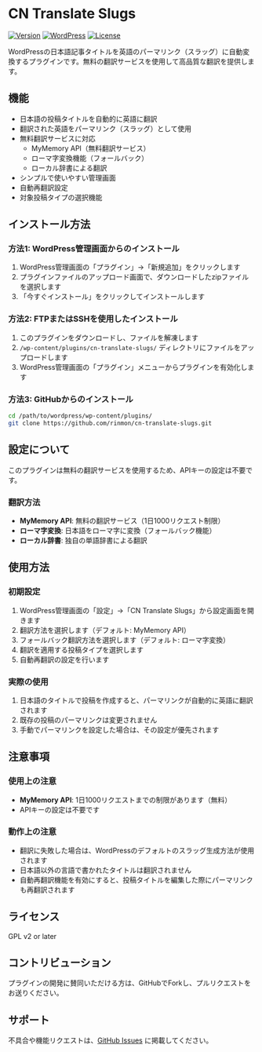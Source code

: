 # CN Translate Slugs

[![Version](https://img.shields.io/badge/version-3.0.8-blue.svg)](https://github.com/rinmon/cn-translate-slugs/releases)
[![WordPress](https://img.shields.io/badge/wordpress-5.0%2B-green.svg)](https://wordpress.org/)
[![License](https://img.shields.io/badge/license-GPL--2.0%2B-orange.svg)](https://www.gnu.org/licenses/gpl-2.0.html)

WordPressの日本語記事タイトルを英語のパーマリンク（スラッグ）に自動変換するプラグインです。無料の翻訳サービスを使用して高品質な翻訳を提供します。

## 機能

- 日本語の投稿タイトルを自動的に英語に翻訳
- 翻訳された英語をパーマリンク（スラッグ）として使用
- 無料翻訳サービスに対応
  - MyMemory API（無料翻訳サービス）
  - ローマ字変換機能（フォールバック）
  - ローカル辞書による翻訳
- シンプルで使いやすい管理画面
- 自動再翻訳設定
- 対象投稿タイプの選択機能

## インストール方法

### 方法1: WordPress管理画面からのインストール

1. WordPress管理画面の「プラグイン」→「新規追加」をクリックします
2. プラグインファイルのアップロード画面で、ダウンロードしたzipファイルを選択します
3. 「今すぐインストール」をクリックしてインストールします

### 方法2: FTPまたはSSHを使用したインストール

1. このプラグインをダウンロードし、ファイルを解凍します
2. `/wp-content/plugins/cn-translate-slugs/` ディレクトリにファイルをアップロードします
3. WordPress管理画面の「プラグイン」メニューからプラグインを有効化します

### 方法3: GitHubからのインストール

```bash
cd /path/to/wordpress/wp-content/plugins/
git clone https://github.com/rinmon/cn-translate-slugs.git
```

## 設定について

このプラグインは無料の翻訳サービスを使用するため、APIキーの設定は不要です。

### 翻訳方法

- **MyMemory API**: 無料の翻訳サービス（1日1000リクエスト制限）
- **ローマ字変換**: 日本語をローマ字に変換（フォールバック機能）
- **ローカル辞書**: 独自の単語辞書による翻訳

## 使用方法

### 初期設定

1. WordPress管理画面の「設定」→「CN Translate Slugs」から設定画面を開きます
2. 翻訳方法を選択します（デフォルト: MyMemory API）
3. フォールバック翻訳方法を選択します（デフォルト: ローマ字変換）
4. 翻訳を適用する投稿タイプを選択します
5. 自動再翻訳の設定を行います

### 実際の使用

1. 日本語のタイトルで投稿を作成すると、パーマリンクが自動的に英語に翻訳されます
2. 既存の投稿のパーマリンクは変更されません
3. 手動でパーマリンクを設定した場合は、その設定が優先されます

## 注意事項

### 使用上の注意

- **MyMemory API**: 1日1000リクエストまでの制限があります（無料）
- APIキーの設定は不要です

### 動作上の注意

- 翻訳に失敗した場合は、WordPressのデフォルトのスラッグ生成方法が使用されます
- 日本語以外の言語で書かれたタイトルは翻訳されません
- 自動再翻訳機能を有効にすると、投稿タイトルを編集した際にパーマリンクも再翻訳されます

## ライセンス

GPL v2 or later

## コントリビューション

プラグインの開発に賛同いただける方は、GitHubでForkし、プルリクエストをお送りください。

## サポート

不具合や機能リクエストは、[GitHub Issues](https://github.com/rinmon/cn-translate-slugs/issues) に掲載してください。
